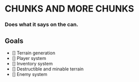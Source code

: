 # CHUNKS AND MORE CHUNKS

### Does what it says on the can.


## Goals

- [] Terrain generation
- [] Player system
- [] Inventory system
- [] Destructible and minable terrain
- [] Enemy system
